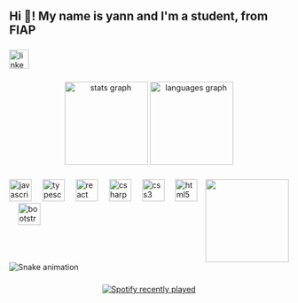 <h2 align="left">Hi 👋! My name is yann and I'm a student, from FIAP</h2>

###

<div align="left">
  <a href="https://www.linkedin.com/in/yann-fid%C3%A9lis-vasconcelos-20b19a266/" target="_blank">
    <img src="https://img.shields.io/static/v1?message=LinkedIn&logo=linkedin&label=&color=0077B5&logoColor=white&labelColor=&style=for-the-badge" height="35" alt="linkedin logo"  />
  </a>
</div>

###

<div align="center">
  <img src="https://github-readme-stats.vercel.app/api?username=yannfidel&hide_title=false&hide_rank=false&show_icons=true&include_all_commits=true&count_private=true&disable_animations=false&theme=dracula&locale=en&hide_border=false" height="150" alt="stats graph"  />
  <img src="https://github-readme-stats.vercel.app/api/top-langs?username=yannfidel&locale=en&hide_title=false&layout=compact&card_width=320&langs_count=5&theme=dracula&hide_border=false" height="150" alt="languages graph"  />
</div>

###

<img align="right" height="150" src="https://i.giphy.com/media/v1.Y2lkPTc5MGI3NjExcm9semJldWRnNGNsOW1qa2Q3cHB4ejlvMHhuYmhzOHk1c3J1ZTlseiZlcD12MV9pbnRlcm5hbF9naWZfYnlfaWQmY3Q9Zw/1vh1PXneQqN1e/giphy.gif"  />

###

<div align="left">
  <img src="https://cdn.jsdelivr.net/gh/devicons/devicon/icons/javascript/javascript-original.svg" height="40" alt="javascript logo"  />
  <img width="12" />
  <img src="https://cdn.jsdelivr.net/gh/devicons/devicon/icons/typescript/typescript-original.svg" height="40" alt="typescript logo"  />
  <img width="12" />
  <img src="https://cdn.jsdelivr.net/gh/devicons/devicon/icons/react/react-original.svg" height="40" alt="react logo"  />
  <img width="12" />
  <img src="https://cdn.jsdelivr.net/gh/devicons/devicon/icons/csharp/csharp-original.svg" height="40" alt="csharp logo"  />
  <img width="12" />
  <img src="https://cdn.jsdelivr.net/gh/devicons/devicon/icons/css3/css3-original.svg" height="40" alt="css3 logo"  />
  <img width="12" />
  <img src="https://cdn.jsdelivr.net/gh/devicons/devicon/icons/html5/html5-original.svg" height="40" alt="html5 logo"  />
  <img width="12" />
  <img src="https://cdn.jsdelivr.net/gh/devicons/devicon/icons/bootstrap/bootstrap-original.svg" height="40" alt="bootstrap logo"  />
</div>

###

<br clear="both">

<img src="https://raw.githubusercontent.com/yannfidel/yannfidel/output/snake.svg" alt="Snake animation" />

###

<div align="center">
  <a href="https://open.spotify.com/user/kueo93tm56d5nunlsobxk2huj">
    <img src="https://spotify-recently-played-readme.vercel.app/api?user=kueo93tm56d5nunlsobxk2huj&count=5&unique=true" alt="Spotify recently played"  />
  </a>
</div>

###
